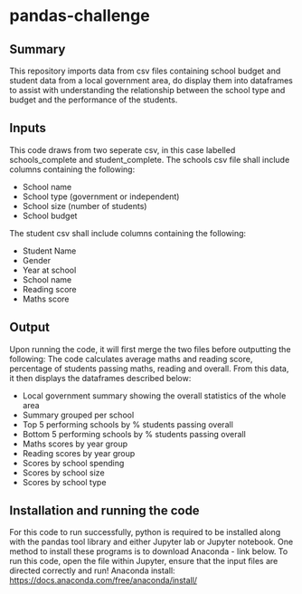 # pandas-challenge
## Summary
This repository imports data from csv files containing school budget and student data from a local government area, do display them into dataframes to assist with understanding the relationship between the school type and budget and the performance of the students.
## Inputs
This code draws from two seperate csv, in this case labelled schools_complete and student_complete.
The schools csv file shall include columns containing the following:
* School name
* School type (government or independent)
* School size (number of students)
* School budget

The student csv shall include columns containing the following:
* Student Name
* Gender
* Year at school
* School name
* Reading score
* Maths score
## Output
Upon running the code, it will first merge the two files before outputting the following:
The code calculates average maths and reading score, percentage of students passing maths, reading and overall. From this data, it then displays the dataframes described below:
* Local government summary showing the overall statistics of the whole area
* Summary grouped per school
* Top 5 performing schools by % students passing overall
* Bottom 5 performing schools by % students passing overall
* Maths scores by year group
* Reading scores by year group
* Scores by school spending
* Scores by school size
* Scores by school type
## Installation and running the code
For this code to run successfully, python is required to be installed along with the pandas tool library and either Jupyter lab or Jupyter notebook. One method to install these programs is to download Anaconda - link below. To run this code, open the file within Jupyter, ensure that the input files are directed correctly and run!
Anaconda install: https://docs.anaconda.com/free/anaconda/install/
